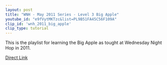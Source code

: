 ```yaml
---
layout: post
title: "WNH - May 2011 Series - Level 3 Big Apple"
youtube_id: "e9fVytMKTzc&list=PL9B51FA45C56F109A"
clip_id: 'wnh_2011_big_apple'
clip_type: tutorial
---
```


This is the playlist for learning the Big Apple as tought at Wednesday Night Hop in 2011.

[Direct Link](https://www.youtube.com/watch?v=e9fVytMKTzc&list=PL9B51FA45C56F109A)